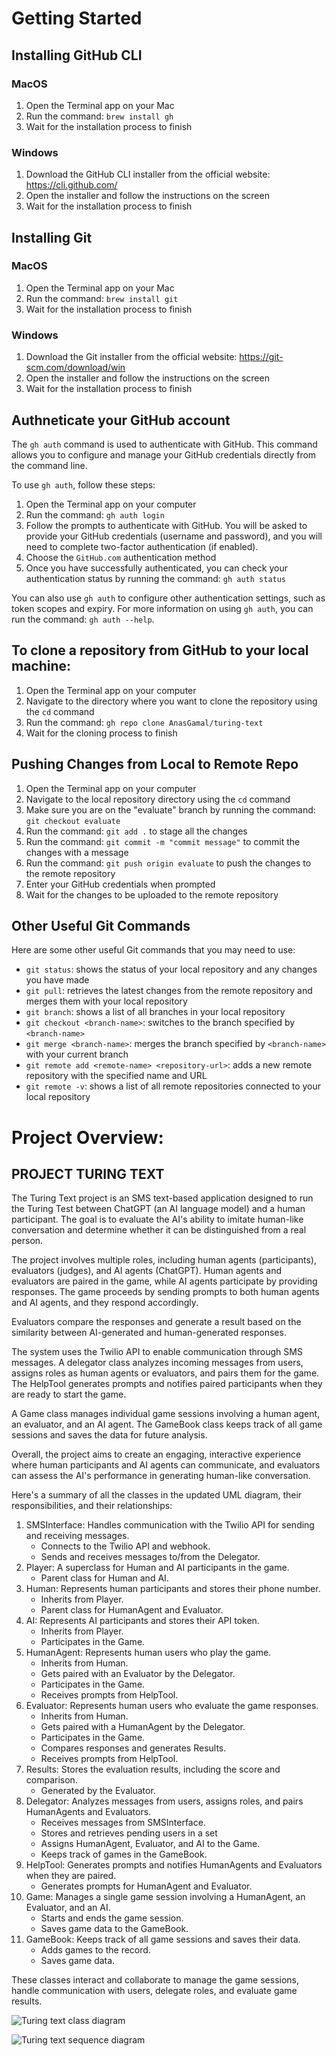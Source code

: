 # Getting Started

## Installing GitHub CLI

### MacOS

1. Open the Terminal app on your Mac
2. Run the command: `brew install gh`
3. Wait for the installation process to finish

### Windows

1. Download the GitHub CLI installer from the official website: https://cli.github.com/
2. Open the installer and follow the instructions on the screen
3. Wait for the installation process to finish

## Installing Git

### MacOS

1. Open the Terminal app on your Mac
2. Run the command: `brew install git`
3. Wait for the installation process to finish

### Windows

1. Download the Git installer from the official website: https://git-scm.com/download/win
2. Open the installer and follow the instructions on the screen
3. Wait for the installation process to finish

## Authneticate your GitHub account

The `gh auth` command is used to authenticate with GitHub. This command allows you to configure and manage your GitHub credentials directly from the command line.

To use `gh auth`, follow these steps:

1. Open the Terminal app on your computer
2. Run the command: `gh auth login`
3. Follow the prompts to authenticate with GitHub. You will be asked to provide your GitHub credentials (username and password), and you will need to complete two-factor authentication (if enabled).
4. Choose the `GitHub.com` authentication method
5. Once you have successfully authenticated, you can check your authentication status by running the command: `gh auth status`

You can also use `gh auth` to configure other authentication settings, such as token scopes and expiry. For more information on using `gh auth`, you can run the command: `gh auth --help`.


## To clone a repository from GitHub to your local machine:

1. Open the Terminal app on your computer
2. Navigate to the directory where you want to clone the repository using the `cd` command
3. Run the command: `gh repo clone AnasGamal/turing-text`
4. Wait for the cloning process to finish
## Pushing Changes from Local to Remote Repo

1. Open the Terminal app on your computer
2. Navigate to the local repository directory using the `cd` command
3. Make sure you are on the "evaluate" branch by running the command: `git checkout evaluate`
4. Run the command: `git add .` to stage all the changes
5. Run the command: `git commit -m "commit message"` to commit the changes with a message
6. Run the command: `git push origin evaluate` to push the changes to the remote repository
7. Enter your GitHub credentials when prompted
8. Wait for the changes to be uploaded to the remote repository


## Other Useful Git Commands

Here are some other useful Git commands that you may need to use:

- `git status`: shows the status of your local repository and any changes you have made
- `git pull`: retrieves the latest changes from the remote repository and merges them with your local repository
- `git branch`: shows a list of all branches in your local repository
- `git checkout <branch-name>`: switches to the branch specified by `<branch-name>`
- `git merge <branch-name>`: merges the branch specified by `<branch-name>` with your current branch
- `git remote add <remote-name> <repository-url>`: adds a new remote repository with the specified name and URL
- `git remote -v`: shows a list of all remote repositories connected to your local repository

# Project Overview:

## PROJECT TURING TEXT

The Turing Text project is an SMS text-based application designed to run the Turing Test between ChatGPT (an AI language model) and a human participant. The goal is to evaluate the AI's ability to imitate human-like conversation and determine whether it can be distinguished from a real person.

The project involves multiple roles, including human agents (participants), evaluators (judges), and AI agents (ChatGPT). Human agents and evaluators are paired in the game, while AI agents participate by providing responses. The game proceeds by sending prompts to both human agents and AI agents, and they respond accordingly.

Evaluators compare the responses and generate a result based on the similarity between AI-generated and human-generated responses.

The system uses the Twilio API to enable communication through SMS messages. A delegator class analyzes incoming messages from users, assigns roles as human agents or evaluators, and pairs them for the game. The HelpTool generates prompts and notifies paired participants when they are ready to start the game.

A Game class manages individual game sessions involving a human agent, an evaluator, and an AI agent. The GameBook class keeps track of all game sessions and saves the data for future analysis.

Overall, the project aims to create an engaging, interactive experience where human participants and AI agents can communicate, and evaluators can assess the AI's performance in generating human-like conversation.

Here's a summary of all the classes in the updated UML diagram, their responsibilities, and their relationships:

1. SMSInterface: Handles communication with the Twilio API for sending and receiving messages.
   - Connects to the Twilio API and webhook.
   - Sends and receives messages to/from the Delegator.
2. Player: A superclass for Human and AI participants in the game.
   - Parent class for Human and AI.
3. Human: Represents human participants and stores their phone number.
   - Inherits from Player.
   - Parent class for HumanAgent and Evaluator.
4. AI: Represents AI participants and stores their API token.
   - Inherits from Player.
   - Participates in the Game.
5. HumanAgent: Represents human users who play the game.
   - Inherits from Human.
   - Gets paired with an Evaluator by the Delegator.
   - Participates in the Game.
   - Receives prompts from HelpTool.
6. Evaluator: Represents human users who evaluate the game responses.
   - Inherits from Human.
   - Gets paired with a HumanAgent by the Delegator.
   - Participates in the Game.
   - Compares responses and generates Results.
   - Receives prompts from HelpTool.
7. Results: Stores the evaluation results, including the score and comparison.
   - Generated by the Evaluator.
8. Delegator: Analyzes messages from users, assigns roles, and pairs HumanAgents and Evaluators.
   - Receives messages from SMSInterface.
   - Stores and retrieves pending users in a set
   - Assigns HumanAgent, Evaluator, and AI to the Game.
   - Keeps track of games in the GameBook.
9. HelpTool: Generates prompts and notifies HumanAgents and Evaluators when they are paired.
   - Generates prompts for HumanAgent and Evaluator.
10. Game: Manages a single game session involving a HumanAgent, an Evaluator, and an AI.
    - Starts and ends the game session.
    - Saves game data to the GameBook.
11. GameBook: Keeps track of all game sessions and saves their data.
    - Adds games to the record.
    - Saves game data.

These classes interact and collaborate to manage the game sessions, handle communication with users, delegate roles, and evaluate game results.

![Turing text class diagram](https://user-images.githubusercontent.com/95186419/234611287-b925b082-aac1-41ab-9397-9a1466adb020.png)


![Turing text sequence diagram](https://user-images.githubusercontent.com/95186419/234611215-3174a1eb-b476-4db3-a08a-ec6f852d62a9.png)


